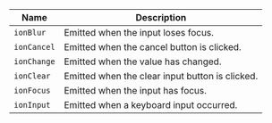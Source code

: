 
| Name | Description |
| --- | --- |
| `ionBlur` | Emitted when the input loses focus. |
| `ionCancel` | Emitted when the cancel button is clicked. |
| `ionChange` | Emitted when the value has changed. |
| `ionClear` | Emitted when the clear input button is clicked. |
| `ionFocus` | Emitted when the input has focus. |
| `ionInput` | Emitted when a keyboard input occurred. |

